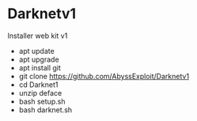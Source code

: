 # Darknetv1
Installer web kit v1

- apt update
- apt upgrade
- apt install git
- git clone https://github.com/AbyssExploit/Darknetv1
- cd Darknet1
- unzip deface
- bash setup.sh
- bash darknet.sh
